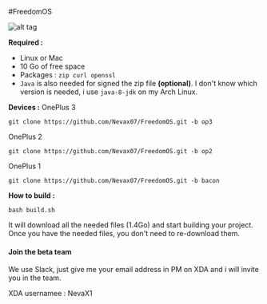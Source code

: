 #FreedomOS

![alt tag](https://raw.githubusercontent.com/Nevax07/FreedomOS/master/home_banner.png)

**Required :**
- Linux or Mac
- 10 Go of free space
- Packages : `zip curl openssl`
- `Java` is also needed for signed the zip file **(optional)**.
I don't know which version is needed, i use `java-8-jdk` on my Arch Linux.

**Devices :**
OnePlus 3
```
git clone https://github.com/Nevax07/FreedomOS.git -b op3
```
OnePlus 2
```
git clone https://github.com/Nevax07/FreedomOS.git -b op2
```
OnePlus 1
```
git clone https://github.com/Nevax07/FreedomOS.git -b bacon
```

**How to build :**

```
bash build.sh
```

It will download all the needed files (1.4Go) and start building your project.
Once you have the needed files, you don't need to re-download them.

#### Join the beta team
We use Slack, just give me your email address in PM on XDA and i will invite you in the team.

XDA usernamee : NevaX1
